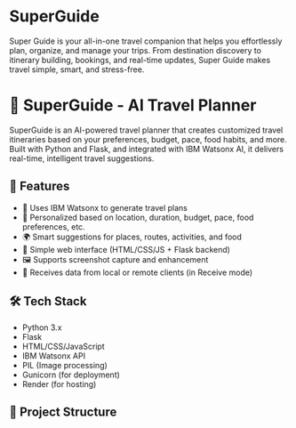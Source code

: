 # SuperGuide
Super Guide is your all-in-one travel companion that helps you effortlessly plan, organize, and manage your trips. From destination discovery to itinerary building, bookings, and real-time updates, Super Guide makes travel simple, smart, and stress-free.

# 🧭 SuperGuide - AI Travel Planner

SuperGuide is an AI-powered travel planner that creates customized travel itineraries based on your preferences, budget, pace, food habits, and more. Built with Python and Flask, and integrated with IBM Watsonx AI, it delivers real-time, intelligent travel suggestions.

## 🚀 Features

- 🧠 Uses IBM Watsonx to generate travel plans
- 📅 Personalized based on location, duration, budget, pace, food preferences, etc.
- 🌍 Smart suggestions for places, routes, activities, and food
- 🧾 Simple web interface (HTML/CSS/JS + Flask backend)
- 🖼️ Supports screenshot capture and enhancement
- 📡 Receives data from local or remote clients (in Receive mode)

## 🛠️ Tech Stack

- Python 3.x
- Flask
- HTML/CSS/JavaScript
- IBM Watsonx API
- PIL (Image processing)
- Gunicorn (for deployment)
- Render (for hosting)

## 📂 Project Structure


